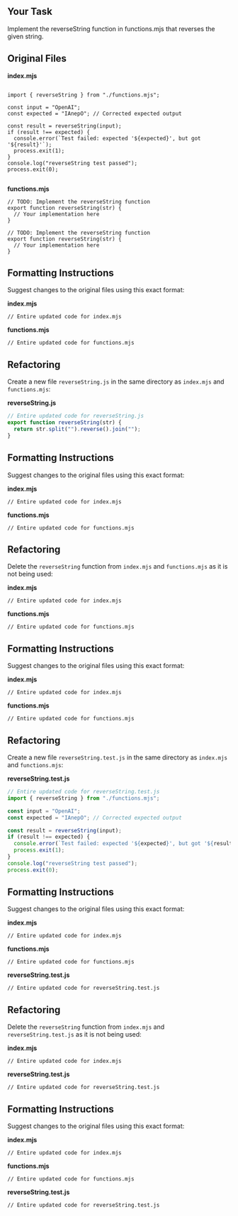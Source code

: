 ## Your Task

Implement the reverseString function in functions.mjs that reverses the given string.

## Original Files

**index.mjs**

```

import { reverseString } from "./functions.mjs";

const input = "OpenAI";
const expected = "IAnepO"; // Corrected expected output

const result = reverseString(input);
if (result !== expected) {
  console.error(`Test failed: expected '${expected}', but got '${result}'`);
  process.exit(1);
}
console.log("reverseString test passed");
process.exit(0);
      
```

**functions.mjs**

```
// TODO: Implement the reverseString function
export function reverseString(str) {
  // Your implementation here
}

// TODO: Implement the reverseString function
export function reverseString(str) {
  // Your implementation here
}
```

## Formatting Instructions

Suggest changes to the original files using this exact format:

**index.mjs**

```
// Entire updated code for index.mjs
```

**functions.mjs**

```
// Entire updated code for functions.mjs
```

## Refactoring

Create a new file `reverseString.js` in the same directory as `index.mjs` and `functions.mjs`:

**reverseString.js**

```javascript
// Entire updated code for reverseString.js
export function reverseString(str) {
  return str.split("").reverse().join("");
}
```

## Formatting Instructions

Suggest changes to the original files using this exact format:

**index.mjs**

```
// Entire updated code for index.mjs
```

**functions.mjs**

```
// Entire updated code for functions.mjs
```

## Refactoring

Delete the `reverseString` function from `index.mjs` and `functions.mjs` as it is not being used:

**index.mjs**

```
// Entire updated code for index.mjs
```

**functions.mjs**

```
// Entire updated code for functions.mjs
```

## Formatting Instructions

Suggest changes to the original files using this exact format:

**index.mjs**

```
// Entire updated code for index.mjs
```

**functions.mjs**

```
// Entire updated code for functions.mjs
```

## Refactoring

Create a new file `reverseString.test.js` in the same directory as `index.mjs` and `functions.mjs`:

**reverseString.test.js**

```javascript
// Entire updated code for reverseString.test.js
import { reverseString } from "./functions.mjs";

const input = "OpenAI";
const expected = "IAnepO"; // Corrected expected output

const result = reverseString(input);
if (result !== expected) {
  console.error(`Test failed: expected '${expected}', but got '${result}'`);
  process.exit(1);
}
console.log("reverseString test passed");
process.exit(0);
```

## Formatting Instructions

Suggest changes to the original files using this exact format:

**index.mjs**

```
// Entire updated code for index.mjs
```

**functions.mjs**

```
// Entire updated code for functions.mjs
```

**reverseString.test.js**

```
// Entire updated code for reverseString.test.js
```

## Refactoring

Delete the `reverseString` function from `index.mjs` and `reverseString.test.js` as it is not being used:

**index.mjs**

```
// Entire updated code for index.mjs
```

**reverseString.test.js**

```
// Entire updated code for reverseString.test.js
```

## Formatting Instructions

Suggest changes to the original files using this exact format:

**index.mjs**

```
// Entire updated code for index.mjs
```

**functions.mjs**

```
// Entire updated code for functions.mjs
```

**reverseString.test.js**

```
// Entire updated code for reverseString.test.js
```